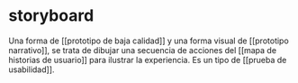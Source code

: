 # storyboard
Una forma de [[prototipo de baja calidad]] y una forma visual de [[prototipo narrativo]], se trata de dibujar una secuencia de acciones del [[mapa de historias de usuario]] para ilustrar la experiencia. Es un tipo de [[prueba de usabilidad]].
